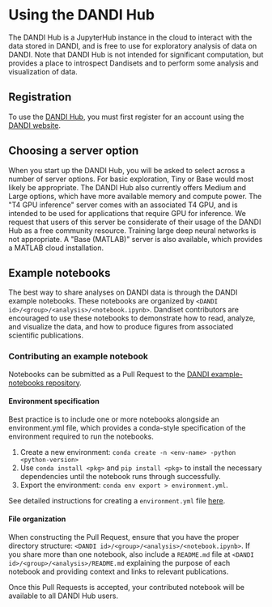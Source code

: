 # Using the DANDI Hub

The DANDI Hub is a JupyterHub instance in the cloud to interact with the data stored in DANDI, and is free to use for exploratory analysis of data on DANDI. Note that DANDI Hub is not intended for significant computation, but provides a place to introspect Dandisets and to perform some analysis and visualization of data.

## Registration

To use the [DANDI Hub](http://hub.dandiarchive.org), you must first register for an account using the [DANDI website](http://dandiarchive.org).

## Choosing a server option

When you start up the DANDI Hub, you will be asked to select across a number of server options. For basic exploration, Tiny or Base would most likely be appropriate. The DANDI Hub also currently offers Medium and Large options, which have more available memory and compute power. The "T4 GPU inference" server comes with an associated T4 GPU, and is intended to be used for applications that require GPU for inference. We request that users of this server be considerate of their usage of the DANDI Hub as a free community resource. Training large deep neural networks is not appropriate. A "Base (MATLAB)" server is also available, which provides a MATLAB cloud installation.

## Example notebooks

The best way to share analyses on DANDI data is through the DANDI example notebooks. These notebooks are organized by `<DANDI id>/<group>/<analysis>/<notebook.ipynb>`. Dandiset contributors are encouraged to use these notebooks to demonstrate how to read, analyze, and visualize the data, and how to produce figures from associated scientific publications.

### Contributing an example notebook

Notebooks can be submitted as a Pull Request to the [DANDI example-notebooks repository](https://github.com/catalystneuro/example-notebooks).

#### Environment specification
Best practice is to include one or more notebooks alongside an environment.yml file, which provides a conda-style specification of the environment required to run the notebooks.
1. Create a new environment: `conda create -n <env-name> -python <python-version>`
2. Use `conda install <pkg>` and `pip install <pkg>` to install the necessary dependencies until the notebook runs through successfully.
3. Export the environment: `conda env export > environment.yml`.

See detailed instructions for creating a `environment.yml` file [here](https://conda.io/projects/conda/en/latest/user-guide/tasks/manage-environments.html#sharing-an-environment).

#### File organization
When constructing the Pull Request, ensure that you have the proper directory structure: `<DANDI id>/<group>/<analysis>/<notebook.ipynb>`. If you share more than one notebook, also include a `README.md` file at `<DANDI id>/<group>/<analysis>/README.md` explaining the purpose of each notebook and providing context and links to relevant publications.

Once this Pull Requests is accepted, your contributed notebook will be available to all DANDI Hub users.